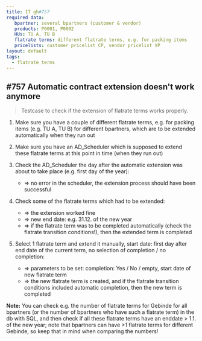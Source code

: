 ```yaml
---
title: IT gh#757
required data:
   bpartner: several bpartners (customer & vendor)
   products: P0001, P0002
   HUs: TU A, TU B
   flatrate terms: different flatrate terms, e.g. for packing items
   pricelists: customer pricelist CP, vendor pricelist VP   
layout: default
tags:
  - flatrate terms
---
```

## #757 Automatic contract extension doesn't work anymore

> Testcase to check if the extension of flatrate terms works properly.

1. Make sure you have a couple of different flatrate terms, e.g. for packing items (e.g. TU A, TU B) for different bpartners, which are to be extended automatically when they run out

1. Make sure you have an AD_Scheduler which is supposed to extend these flatrate terms at this point in time (when they run out)

1. Check the AD_Scheduler the day after the automatic extension was about to take place (e.g. first day of the year):
	* => no error in the scheduler, the extension process should have been successful
	
1. Check some of the flatrate terms which had to be extended:	
	* => the extension worked fine
	* => new end date: e.g. 31.12. of the new year
	* => if the flatrate term was to be completed automatically (check the flatrate transition conditions!), then the extended term is completed
	
1. Select 1 flatrate term and extend it manually, start date: first day after end date of the current term, no selection of completion / no completion:
	* => parameters to be set: completion: Yes / No / empty, start date of new flatrate term
	* => the new flatrate term is created, and if the flatrate transition conditions included automatic completion, then the new term is completed
	

**Note:** You can check e.g. the number of flatrate terms for Gebinde for all bpartners (or the number of bpartners who have such a flatrate term) in the db with SQL, and then check if all these flatrate terms
have an enddate > 1.1. of the new year; note that bpartners can have >1 flatrate terms for different Gebinde, so keep that in mind when comparing the numbers!
	

